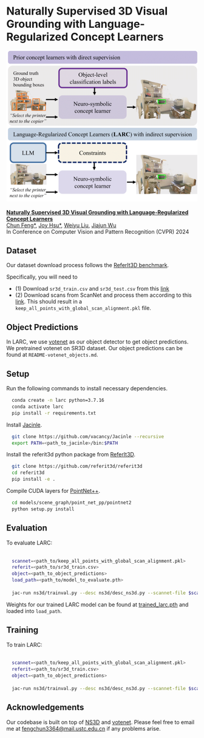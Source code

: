 # Naturally Supervised 3D Visual Grounding with Language-Regularized Concept Learners


![figure](figure.png)
<br />
<br />
**[Naturally Supervised 3D Visual Grounding with Language-Regularized Concept Learners]()**
<br />
[Chun Feng*](https://chunfeng3364.github.io/),
[Joy Hsu*](http://web.stanford.edu/~joycj/),
[Weiyu Liu](http://weiyuliu.com/),
[Jiajun Wu](https://jiajunwu.com/)
<br />
In Conference on Computer Vision and Pattern Recognition (CVPR) 2024
<br />

## Dataset
Our dataset download process follows the [ReferIt3D benchmark](https://github.com/referit3d/referit3d).

Specifically, you will need to
- (1) Download `sr3d_train.csv` and `sr3d_test.csv` from this [link](https://drive.google.com/drive/folders/1DS4uQq7fCmbJHeE-rEbO8G1-XatGEqNV)
- (2) Download scans from ScanNet and process them according to this [link](https://github.com/referit3d/referit3d/blob/eccv/referit3d/data/scannet/README.md). This should result in a `keep_all_points_with_global_scan_alignment.pkl` file.

## Object Predictions

In LARC, we use [votenet](https://github.com/facebookresearch/votenet) as our object detector to get object predictions. We pretrained votenet on SR3D dataset. Our object predictions can be found at `README-votenet_objects.md`.

## Setup

Run the following commands to install necessary dependencies.

```bash
  conda create -n larc python=3.7.16
  conda activate larc
  pip install -r requirements.txt
```

Install [Jacinle](https://github.com/vacancy/Jacinle).
```bash
  git clone https://github.com/vacancy/Jacinle --recursive
  export PATH=<path_to_jacinle>/bin:$PATH
```

Install the referit3d python package from [ReferIt3D](https://github.com/referit3d/referit3d).
```bash
  git clone https://github.com/referit3d/referit3d
  cd referit3d
  pip install -e .
```

Compile CUDA layers for [PointNet++](http://arxiv.org/abs/1706.02413).
```bash
  cd models/scene_graph/point_net_pp/pointnet2
  python setup.py install
```


## Evaluation

To evaluate LARC:

```bash

  scannet=<path_to/keep_all_points_with_global_scan_alignment.pkl>
  referit=<path_to/sr3d_train.csv>
  object=<path_to_object_predictions>
  load_path=<path_to/model_to_evaluate.pth>
  
  jac-run ns3d/trainval.py --desc ns3d/desc_ns3d.py --scannet-file $scannet --referit3D-file $referit --object_data_path $object --load $load_path --evaluate
```

Weights for our trained LARC model can be found at [trained_larc.pth](https://drive.google.com/file/d/1ApG1KACx6bAp6yPRHDFnBibraq7TJglB/view?usp=drive_link) and loaded into `load_path`.



## Training

To train LARC:

```bash

  scannet=<path_to/keep_all_points_with_global_scan_alignment.pkl>
  referit=<path_to/sr3d_train.csv>
  object=<path_to_object_predictions>
  
  jac-run ns3d/trainval.py --desc ns3d/desc_ns3d.py --scannet-file $scannet --referit3D-file $referit --object_data_path $object --lr 0.001 --epochs 60 --save-interval 1 --validation-interval 1
```



## Acknowledgements

Our codebase is built on top of [NS3D](https://github.com/joyhsu0504/NS3D) and [votenet](https://github.com/facebookresearch/votenet). Please feel free to email me at fengchun3364@mail.ustc.edu.cn if any problems arise.
